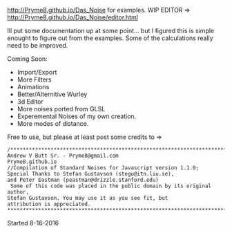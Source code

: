 http://Pryme8.github.io/Das_Noise for examples.
WIP EDITOR => http://Pryme8.github.io/Das_Noise/editor.html

Ill put some documentation up at some point... but I figured this is simple enought to figure out from the examples.
Some of the calculations really need to be improved.

Coming Soon:
- Import/Export
- More Filters
- Animations
- Better/Alternitive Wurley
- 3d Editor
- More noises ported from GLSL
- Experemental Noises of my own creation.
- More modes of distance.

Free to use, but please at least post some credits to =>
```
/************************************************************************
Andrew V Butt Sr. - Pryme8@gmail.com
Pryme8.github.io
//Compilation of Standard Noises for Javascript version 1.1.0;
Special Thanks to Stefan Gustavson (stegu@itn.liu.se),
and Peter Eastman (peastman@drizzle.stanford.edu)
 Some of this code was placed in the public domain by its original author,
Stefan Gustavson. You may use it as you see fit, but
attribution is appreciated.
*************************************************************************/
```
Started 8-16-2016